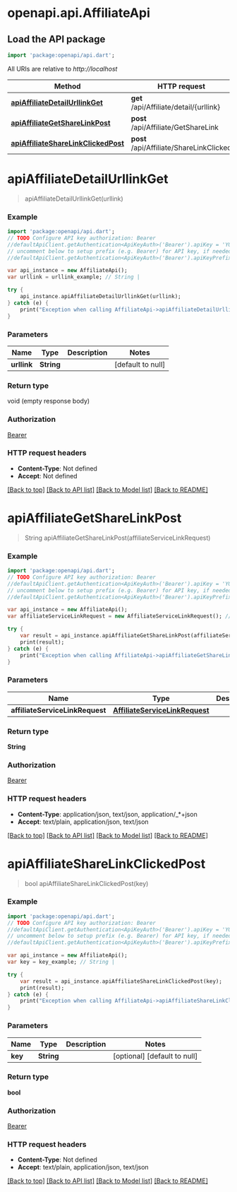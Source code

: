 # openapi.api.AffiliateApi

## Load the API package
```dart
import 'package:openapi/api.dart';
```

All URIs are relative to *http://localhost*

Method | HTTP request | Description
------------- | ------------- | -------------
[**apiAffiliateDetailUrllinkGet**](AffiliateApi.md#apiAffiliateDetailUrllinkGet) | **get** /api/Affiliate/detail/{urllink} | 
[**apiAffiliateGetShareLinkPost**](AffiliateApi.md#apiAffiliateGetShareLinkPost) | **post** /api/Affiliate/GetShareLink | 
[**apiAffiliateShareLinkClickedPost**](AffiliateApi.md#apiAffiliateShareLinkClickedPost) | **post** /api/Affiliate/ShareLinkClicked | 


# **apiAffiliateDetailUrllinkGet**
> apiAffiliateDetailUrllinkGet(urllink)



### Example 
```dart
import 'package:openapi/api.dart';
// TODO Configure API key authorization: Bearer
//defaultApiClient.getAuthentication<ApiKeyAuth>('Bearer').apiKey = 'YOUR_API_KEY';
// uncomment below to setup prefix (e.g. Bearer) for API key, if needed
//defaultApiClient.getAuthentication<ApiKeyAuth>('Bearer').apiKeyPrefix = 'Bearer';

var api_instance = new AffiliateApi();
var urllink = urllink_example; // String | 

try { 
    api_instance.apiAffiliateDetailUrllinkGet(urllink);
} catch (e) {
    print("Exception when calling AffiliateApi->apiAffiliateDetailUrllinkGet: $e\n");
}
```

### Parameters

Name | Type | Description  | Notes
------------- | ------------- | ------------- | -------------
 **urllink** | **String**|  | [default to null]

### Return type

void (empty response body)

### Authorization

[Bearer](../README.md#Bearer)

### HTTP request headers

 - **Content-Type**: Not defined
 - **Accept**: Not defined

[[Back to top]](#) [[Back to API list]](../README.md#documentation-for-api-endpoints) [[Back to Model list]](../README.md#documentation-for-models) [[Back to README]](../README.md)

# **apiAffiliateGetShareLinkPost**
> String apiAffiliateGetShareLinkPost(affiliateServiceLinkRequest)



### Example 
```dart
import 'package:openapi/api.dart';
// TODO Configure API key authorization: Bearer
//defaultApiClient.getAuthentication<ApiKeyAuth>('Bearer').apiKey = 'YOUR_API_KEY';
// uncomment below to setup prefix (e.g. Bearer) for API key, if needed
//defaultApiClient.getAuthentication<ApiKeyAuth>('Bearer').apiKeyPrefix = 'Bearer';

var api_instance = new AffiliateApi();
var affiliateServiceLinkRequest = new AffiliateServiceLinkRequest(); // AffiliateServiceLinkRequest | 

try { 
    var result = api_instance.apiAffiliateGetShareLinkPost(affiliateServiceLinkRequest);
    print(result);
} catch (e) {
    print("Exception when calling AffiliateApi->apiAffiliateGetShareLinkPost: $e\n");
}
```

### Parameters

Name | Type | Description  | Notes
------------- | ------------- | ------------- | -------------
 **affiliateServiceLinkRequest** | [**AffiliateServiceLinkRequest**](AffiliateServiceLinkRequest.md)|  | [optional] 

### Return type

**String**

### Authorization

[Bearer](../README.md#Bearer)

### HTTP request headers

 - **Content-Type**: application/json, text/json, application/_*+json
 - **Accept**: text/plain, application/json, text/json

[[Back to top]](#) [[Back to API list]](../README.md#documentation-for-api-endpoints) [[Back to Model list]](../README.md#documentation-for-models) [[Back to README]](../README.md)

# **apiAffiliateShareLinkClickedPost**
> bool apiAffiliateShareLinkClickedPost(key)



### Example 
```dart
import 'package:openapi/api.dart';
// TODO Configure API key authorization: Bearer
//defaultApiClient.getAuthentication<ApiKeyAuth>('Bearer').apiKey = 'YOUR_API_KEY';
// uncomment below to setup prefix (e.g. Bearer) for API key, if needed
//defaultApiClient.getAuthentication<ApiKeyAuth>('Bearer').apiKeyPrefix = 'Bearer';

var api_instance = new AffiliateApi();
var key = key_example; // String | 

try { 
    var result = api_instance.apiAffiliateShareLinkClickedPost(key);
    print(result);
} catch (e) {
    print("Exception when calling AffiliateApi->apiAffiliateShareLinkClickedPost: $e\n");
}
```

### Parameters

Name | Type | Description  | Notes
------------- | ------------- | ------------- | -------------
 **key** | **String**|  | [optional] [default to null]

### Return type

**bool**

### Authorization

[Bearer](../README.md#Bearer)

### HTTP request headers

 - **Content-Type**: Not defined
 - **Accept**: text/plain, application/json, text/json

[[Back to top]](#) [[Back to API list]](../README.md#documentation-for-api-endpoints) [[Back to Model list]](../README.md#documentation-for-models) [[Back to README]](../README.md)

